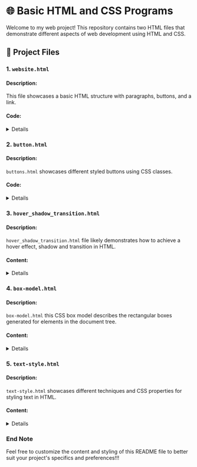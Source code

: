 # 🌐 Basic HTML and CSS Programs

Welcome to my web project! This repository contains two HTML files that demonstrate different aspects of web development using HTML and CSS.

## 📁 Project Files

### 1. `website.html`

#### Description:
This file showcases a basic HTML structure with paragraphs, buttons, and a link.

#### Code:

<details>

```html
<p>
    This is a paragraph of text.
</p>

<button>
    Hello
</button>

<a href="https://www.youtube.com/" target="_blank">
    Link to YouTube
</a>
```

</details>

### 2. `button.html`

#### Description:
`buttons.html` showcases different styled buttons using CSS classes.

#### Code:

<details>

```html

<style>

/* CSS for Subscribe button */
.subscribe-button 
    {
        background-color: rgb(200, 0, 0);
        color: white;
        border: none;
        height: 35px;
        width: 105px;
        border-radius: 4px;
        cursor: pointer;
        margin-right: 8px;
        
    }

/* CSS for Join button */
.join-button 
    {
        background-color: rgb(255, 255, 255);
        color: blue;
        border-color: blue;
        border-style: solid;
        border-width: 1px;
        height: 35px;
        width: 70px;
        border-radius: 4px;
        cursor: pointer;
    }

/* CSS for Tweet button */
.tweet-button 
    {
        background-color: rgb(0, 132, 255);
        color: rgb(255, 255, 255);
        border: none;
        height: 35px;
        width: 75px;
        border-radius: 20px;
        cursor: pointer;
        font-weight: bold;
        font-size: 15px;
        margin-left: 8px;
    }

</style>

    <!-- Subscribe Button -->
    <button class="subscribe-button">SUBSCRIBE</button>
    
    <!-- Join Button -->
    <button class="join-button">JOIN</button>
    
    <!-- Tweet Button -->
    <button class="tweet-button">Tweet</button>

```

</details>


### 3. `hover_shadow_transition.html`

#### Description:
`hover_shadow_transition.html` file likely demonstrates how to achieve a hover effect, shadow and transition in HTML.

#### Content:
<details>

```html
<style>

    .subscribe-button
    {
        background-color:rgb(200, 0, 0);
        color:white;
        border: none;
        height: 35px;
        width: 105px;
        border-radius: 4px;
        cursor: pointer;
        margin-right: 8px;
        transition: opacity 0.15s;
    }

    .subscribe-button:hover
    {
        opacity: 0.75;
    }

    .suscribe-button:active
    {
        opacity: 0.4;
    }


    .join-button
    {
        background-color:rgb(255, 255, 255);
        color: rgb(41, 118, 211);
        border-color: rgb(41, 118, 211);
        border-style: solid;
        border-width: 1px;
        height: 35px;
        width: 70px;
        border-radius: 4px;
        cursor: pointer;
        transition: background-color 0.15s;
        transition: color 0.15s;
    }

    .join-button:hover
    {
        background-color: rgb(41, 118, 211);
        color:white;
    }

    .join button:active
    {
        opacity: 0.7;
    }


    .tweet-button
    {
        background-color:rgb(0, 132, 255);
        color: rgb(255, 255, 255);
        border: none;
        height: 35px;
        width: 75px;
        border-radius: 20px;
        cursor: pointer;
        font-weight: bold;
        font-size: 15;
        margin-left: 8px;
        transition: box-shadow 0.15s;
    }

    .tweet-button:hover
    {
        box-shadow: 5px 5px 10px rgba(0, 0, 0, 0.15);
    }


</style>

<button class="subscribe-button">
    SUBSCRIBE
</button>

<button class="join-button">
    JOIN
</button>

<button class="tweet-button">
    Tweet
</button>
```

</details>

### 4. `box-model.html`

#### Description:
`box-model.html` this CSS box model describes the rectangular boxes generated for elements in the document tree.

#### Content:

<details>

```html
<style>

button
{
    padding-left: 10px;
    padding-right: 10px;
    padding-top: 7px;
    padding-bottom: 7px;
    vertical-align: top;
    font-weight: bold;
    cursor: pointer;
}
.subscribe-button
{
    color: white;
    background-color: red;
    border: none;
    border-radius: 3px;
    margin-right: 15px;
    transition: opacity 0.15s;

}

.subscribe-button:hover
{
    opacity: 0.75;
}

.subscribe-button:active
{
    opacity: 0.4;
}

.join-button
{
    color: rgb(0, 0, 177);
    background-color: white;
    padding-top: 6px;
    padding-bottom: 6px;
    border-width: 1px;
    border-radius: 3px;
    border-color: rgb(0, 0, 177);
    margin-right: 15px;
    border-style: solid;
    transition: background-color 0.15s, color 0.15s;
}

.join-button:hover
{
    color: white;
    background-color: rgb(0, 0, 177);
}

.tweet-button
{
    border-radius: 20px;
    border-width: 1px;
    color: white;
    background-color: rgb(10, 186, 255);
    border-width: 1px;
    border-color: rgb(10, 186, 255);
    transition: box-shadow 0.15s;
}

.tweet-button:hover
{
    box-shadow: 5px 5px 5px rgba(0, 0, 0, 0.15s);
}

</style>


<button class="subscribe-button"> 
    Subscribe 
</button>

<button class="join-button">
    Join
</button>

<button class="tweet-button">
    Tweet
</button>
```

</details>

### 5. `text-style.html`

#### Description:
`text-style.html` showcases different techniques and CSS properties for styling text in HTML.

#### Content:

<details>

```html
<style>

    p
    {
        font-family: Arial;
        margin-top: 0;
        margin-bottom: 0;
    }

    .head 
    {
        font-weight: bold;
        font-size: 18px;
        width: 300px;
        line-height: 25px;
        margin-bottom: 5px;
    }

    .stats
    {
        color: rgb(96, 96, 96);
        font-size: 14px;
        margin-top: 0;
        margin-bottom: 20px;
    }

    .user
    {
        font-size: 14px;
        color: rgb(32, 32, 32);
        margin-top: 0;
        margin-bottom: 0;
    }

    .description
    {
        font-size: 14px;
        width: 280px;
        color: rgb(32, 32, 32);
        line-height: 20px;
        margin-top: 20px;
        margin-bottom: 100px;
    }

    .tag
    {
        margin-bottom: 50px;
        font-size: 14px;
        background-color: rgb(277, 65, 64);
        color: white;
        text-align: center;
        padding-top: 18px;
        padding-bottom: 18px;
    }

    .shop-now
    {
        transition: underline 0.5s;
        cursor: pointer;
    }

    .shop-now:hover
    {
        text-decoration: underline;
    }

</style>

<p class ="head">
    Talking Tech and AI with Google CEO Sundar Pichai!
</p>

<p class ="stats">
    3.4M views &middot; 6 months ago
</p>

<p class = "user">
    Sahir Ahmed &#10004;
</p>

<p class = "description">
    Talking tech and AI on the heels of GOOGLE I/O. Also a daily driver phone reveal from Google's CEO. Shouout to Sundar!
</p>

<p class ="tag">
    Shop early for the best selection of holiday favourites. 
    <span class="shop-now">
        Shop Now &gt
    </span>
</p>

```

</details>



### End Note
Feel free to customize the content and styling of this README file to better suit your project's specifics and preferences!!!
